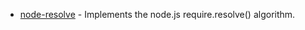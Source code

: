 - [node-resolve](https://github.com/substack/node-resolve) - Implements the node.js require.resolve() algorithm.
